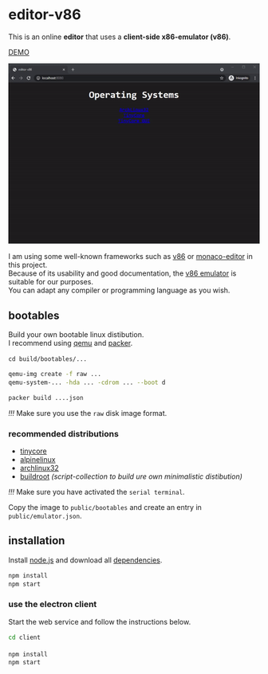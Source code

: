 # editor-v86

This is an online **editor** that uses a **client-side x86-emulator (v86)**.  
  
[DEMO](https://editor-v86.glitch.me)  
  
![editor-v86](preview.gif "editor-v86")  
  
I am using some well-known frameworks such as [v86](https://github.com/copy/v86) or [monaco-editor](https://microsoft.github.io/monaco-editor/) in this project.  
Because of its usability and good documentation, the [v86 emulator](https://github.com/copy/v86) is suitable for our purposes.  
You can adapt any compiler or programming language as you wish.  
  
## bootables

Build your own bootable linux distibution.  
I recommend using [qemu](https://www.qemu.org/download) and [packer](https://www.packer.io/downloads).  
  
`cd build/bootables/...`  
  
```bash
qemu-img create -f raw ...
qemu-system-... -hda ... -cdrom ... --boot d 
```

```bash
packer build ....json
```
  
*!!!* Make sure you use the `raw` disk image format.  
  
### recommended distributions

- [tinycore](http://tinycorelinux.net/)  
- [alpinelinux](https://www.alpinelinux.org/)  
- [archlinux32](https://archlinux32.org/)  
- [buildroot](https://buildroot.org/) _(script-collection to build ure own minimalistic distibution)_  
  
*!!!* Make sure you have activated the `serial terminal`.  
  
Copy the image to `public/bootables` and create an entry in `public/emulator.json`. 
  
## installation

Install [node.js](https://nodejs.org) and download all [dependencies](package.json).  

```bash
npm install
npm start
```

### use the electron client

Start the web service and follow the instructions below.
  
```bash
cd client

npm install
npm start
```
